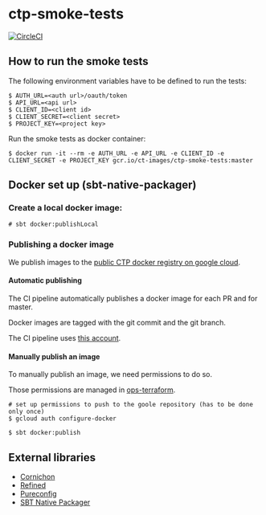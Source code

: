 # ctp-smoke-tests

[![CircleCI](https://circleci.com/gh/commercetools/ctp-smoke-tests.svg?style=svg)](https://circleci.com/gh/commercetools/ctp-smoke-tests)

## How to run the smoke tests

The following environment variables have to be defined to run the tests:

```
$ AUTH_URL=<auth url>/oauth/token
$ API_URL=<api url>
$ CLIENT_ID=<client id>
$ CLIENT_SECRET=<client secret>
$ PROJECT_KEY=<project key>
```

Run the smoke tests as docker container:

```
$ docker run -it --rm -e AUTH_URL -e API_URL -e CLIENT_ID -e CLIENT_SECRET -e PROJECT_KEY gcr.io/ct-images/ctp-smoke-tests:master
```

## Docker set up (sbt-native-packager)

### Create a local docker image:

```
# sbt docker:publishLocal
```

### Publishing a docker image

We publish images to the [public CTP docker registry on google cloud](https://console.cloud.google.com/gcr/images/ct-images/GLOBAL/ctp-smoke-tests).

#### Automatic publishing

The CI pipeline automatically publishes a docker image for each PR and for master.

Docker images are tagged with the git commit and the git branch.

The CI pipeline uses [this account](https://github.com/commercetools/ops-terraform/blob/master/ct-images/users-manager/service-accounts/ctp_smoke_tests.tf).

#### Manually publish an image

To manually publish an image, we need permissions to do so.

Those permissions are managed in [ops-terraform](https://github.com/commercetools/ops-terraform/blob/master/ct-images/container-registry/main.tf).

```
# set up permissions to push to the goole repository (has to be done only once)
$ gcloud auth configure-docker

$ sbt docker:publish
```

## External libraries

* [Cornichon](https://github.com/agourlay/cornichon)
* [Refined](https://github.com/fthomas/refined)
* [Pureconfig](https://github.com/pureconfig/pureconfig/)
* [SBT Native Packager](https://www.scala-sbt.org/sbt-native-packager/index.html)

